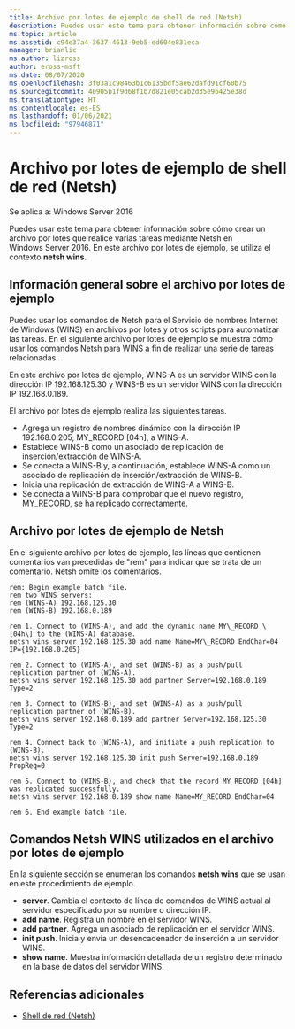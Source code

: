 ```yaml
---
title: Archivo por lotes de ejemplo de shell de red (Netsh)
description: Puedes usar este tema para obtener información sobre cómo crear un archivo por lotes que realice varias tareas mediante Netsh en Windows Server 2016.
ms.topic: article
ms.assetid: c94e37a4-3637-4613-9eb5-ed604e831eca
manager: brianlic
ms.author: lizross
author: eross-msft
ms.date: 08/07/2020
ms.openlocfilehash: 3f03a1c98463b1c6135bdf5ae62dafd91cf60b75
ms.sourcegitcommit: 40905b1f9d68f1b7d821e05cab2d35e9b425e38d
ms.translationtype: HT
ms.contentlocale: es-ES
ms.lasthandoff: 01/06/2021
ms.locfileid: "97946871"
---
```

# <a name="network-shell-netsh-example-batch-file"></a>Archivo por lotes de ejemplo de shell de red (Netsh)

Se aplica a: Windows Server 2016

Puedes usar este tema para obtener información sobre cómo crear un archivo por lotes que realice varias tareas mediante Netsh en Windows Server 2016. En este archivo por lotes de ejemplo, se utiliza el contexto **netsh wins**.

## <a name="example-batch-file-overview"></a>Información general sobre el archivo por lotes de ejemplo

Puedes usar los comandos de Netsh para el Servicio de nombres Internet de Windows \(WINS\) en archivos por lotes y otros scripts para automatizar las tareas. En el siguiente archivo por lotes de ejemplo se muestra cómo usar los comandos Netsh para WINS a fin de realizar una serie de tareas relacionadas.

En este archivo por lotes de ejemplo, WINS\-A es un servidor WINS con la dirección IP 192.168.125.30 y WINS\-B es un servidor WINS con la dirección IP 192.168.0.189.

El archivo por lotes de ejemplo realiza las siguientes tareas.

- Agrega un registro de nombres dinámico con la dirección IP 192.168.0.205, MY\_RECORD \[04h\], a WINS\-A.
- Establece WINS\-B como un asociado de replicación de inserción/extracción de WINS\-A.
- Se conecta a WINS\-B y, a continuación, establece WINS\-A como un asociado de replicación de inserción/extracción de WINS\-B.
- Inicia una replicación de extracción de WINS\-A a WINS\-B.
- Se conecta a WINS\-B para comprobar que el nuevo registro, MY\_RECORD, se ha replicado correctamente.

## <a name="netsh-example-batch-file"></a>Archivo por lotes de ejemplo de Netsh

En el siguiente archivo por lotes de ejemplo, las líneas que contienen comentarios van precedidas de "rem" para indicar que se trata de un comentario. Netsh omite los comentarios.

```
rem: Begin example batch file.
rem two WINS servers:
rem (WINS-A) 192.168.125.30
rem (WINS-B) 192.168.0.189

rem 1. Connect to (WINS-A), and add the dynamic name MY\_RECORD \[04h\] to the (WINS-A) database.
netsh wins server 192.168.125.30 add name Name=MY\_RECORD EndChar=04 IP={192.168.0.205}

rem 2. Connect to (WINS-A), and set (WINS-B) as a push/pull replication partner of (WINS-A).
netsh wins server 192.168.125.30 add partner Server=192.168.0.189 Type=2

rem 3. Connect to (WINS-B), and set (WINS-A) as a push/pull replication partner of (WINS-B).
netsh wins server 192.168.0.189 add partner Server=192.168.125.30 Type=2

rem 4. Connect back to (WINS-A), and initiate a push replication to (WINS-B).
netsh wins server 192.168.125.30 init push Server=192.168.0.189 PropReq=0

rem 5. Connect to (WINS-B), and check that the record MY_RECORD [04h] was replicated successfully.
netsh wins server 192.168.0.189 show name Name=MY_RECORD EndChar=04

rem 6. End example batch file.
```

## <a name="netsh-wins-commands-used-in-the-example-batch-file"></a>Comandos Netsh WINS utilizados en el archivo por lotes de ejemplo

En la siguiente sección se enumeran los comandos **netsh wins** que se usan en este procedimiento de ejemplo.

- **server**. Cambia el contexto de línea de comandos de WINS actual al servidor especificado por su nombre o dirección IP.
- **add name**. Registra un nombre en el servidor WINS.
- **add partner**. Agrega un asociado de replicación en el servidor WINS.
- **init push**. Inicia y envía un desencadenador de inserción a un servidor WINS.
- **show name**. Muestra información detallada de un registro determinado en la base de datos del servidor WINS.

## <a name="additional-references"></a>Referencias adicionales

- [Shell de red (Netsh)](netsh.md)
